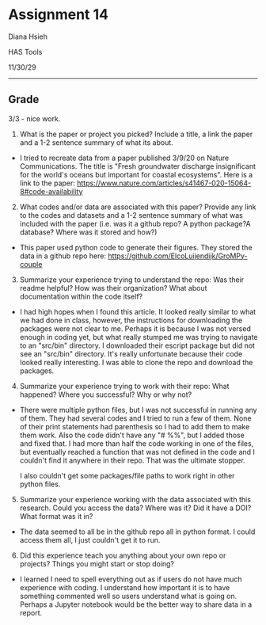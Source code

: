 # Assignment 14
Diana Hsieh

HAS Tools

11/30/29
- - -

## Grade
3/3 - nice work.


1) What is the paper or project you picked? Include a title, a link the paper and a 1-2 sentence summary of what its about.
* I tried to recreate data from a paper published 3/9/20 on Nature Communications. The title is "Fresh groundwater discharge insignificant for the world's oceans but important for coastal ecosystems". Here is a link to the paper: https://www.nature.com/articles/s41467-020-15064-8#code-availability


2) What codes and/or data are associated with this paper? Provide any link to the codes and datasets and a 1-2 sentence summary of what was included with the paper (i.e. was it a github repo? A python package?A database? Where was it stored and how?)

* This paper used python code to generate their figures. They stored the data in a github repo here: https://github.com/ElcoLuijendijk/GroMPy-couple

3) Summarize your experience trying to understand the repo: Was their readme helpful? How was their organization? What about documentation within the code itself?

* I had high hopes when I found this article. It looked really similar to what we had done in class, however, the instructions for downloading the packages were not clear to me. Perhaps it is because I was not versed enough in coding yet, but what really stumped me was trying to navigate to an "src/bin" directory. I downloaded their escript package but did not see an "src/bin" directory. It's really unfortunate because their code looked really interesting. I was able to clone the repo and download the packages.

4) Summarize your experience trying to work with their repo: What happened? Where you successful? Why or why not?
* There were multiple python files, but I was not successful in running any of them. They had several codes and I tried to run a few of them. None of their print statements had parenthesis so I had to add them to make them work. Also the code didn't have any "# %%", but I added those and fixed that. I had more than half the code working in one of the files, but eventually reached a function that was not defined in the code and I couldn't find it anywhere in their repo. That was the ultimate stopper.

    I also couldn't get some packages/file paths to work right in other python files.

5) Summarize your experience working with the data associated with this research. Could you access the data? Where was it? Did it have a DOI? What format was it in?

* The data seemed to all be in the github repo all in python format. I could access them all, I just couldn't get it to run.

6) Did this experience teach you anything about your own repo or projects? Things you might start or stop doing?

* I learned I need to spell everything out as if users do not have much experience with coding. I understand how important it is to have something commented well so users understand what is going on. Perhaps a Jupyter notebook would be the better way to share data in a report.
